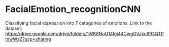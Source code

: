 # FacialEmotion_recognitionCNN
Classifying facial expression into 7 categories of emotions.
Link to the dataset: https://drive.google.com/drive/folders/1WK8NpU14Igi44CwgGVJku993QTPmwWzZ?usp=sharing
